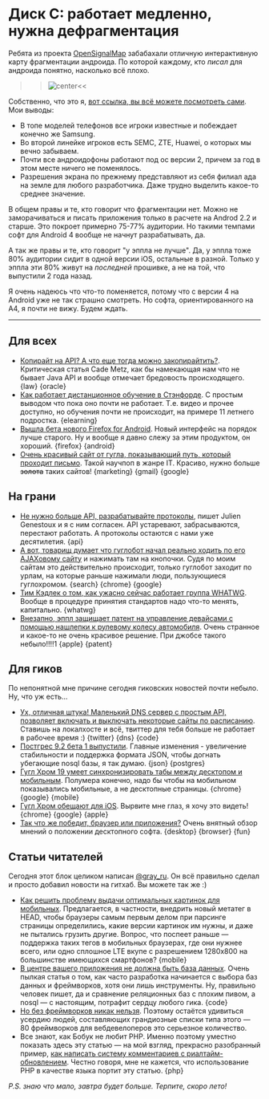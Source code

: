 # Диск C: работает медленно, нужна дефрагментация

Ребята из проекта [OpenSignalMap](http://opensignalmaps.com) забабахали отличную интерактивную карту фрагментации андроида. По которой каждому, кто *писал* для андроида понятно, насколько всё плохо.

>>![center](https://img.skitch.com/20120516-cfbfnerd2nchmdyuw98twe7yqd.jpg)<<

Собственно, что это я, [вот ссылка, вы всё можете посмотреть сами](http://opensignalmaps.com/reports/fragmentation.php). Мои выводы:

* В топе моделей телефонов все игроки известные и побеждает конечно же Samsung.
* Во второй линейке игроков есть SEMC, ZTE, Huawei, о которых мы вечно забываем.
* Почти все андроидофоны работают под ос версии 2, причем за год в этом месте ничего не поменялось.
* Разрешения экрана по прежнему представляют из себя филиал ада на земле для любого разработчика. Даже трудно выделить какое-то среднее значение.

В общем правы и те, кто говорит что фрагментации нет. Можно не заморачиваться и писать приложения только в расчете на Androd 2.2 и старше. Это покроет примерно 75-77% аудитории. Но такими темпами софт для Android 4 вообще не начнут разрабатывать, да.

А так же правы и те, кто говорит "у эппла не лучше". Да, у эппла тоже 80% аудитории сидит в одной версии iOS, остальные в разной. Только у эппла эти 80% живут на *последней* прошивке, а не на той, что выпустили 2 года назад.

Я очень надеюсь что что-то поменяется, потому что с версии 4 на Android уже не так страшно смотреть. Но софта, ориентированного на A4, я почти не вижу. Будем ждать.

---

## Для всех
* [Копирайт на API? А что еще тогда можно закопирайтить?](http://www.wired.com/wiredenterprise/2012/05/api-copyright/). Критическая статья Cade Metz, как бы намекающая нам что не бывает Java API и вообще отмечает бредовость происходящего. {law} {oracle}
* [Как работает дистанционное обучение в Стэнфорде](http://gametheorist.blogspot.co.uk/2012/05/what-my-11-year-olds-stanford-course.html). С простым выводом что пока оно почти не работает. Т.е. видео и прочее доступно, но обучения почти не происходит, на примере 11 летнего подростка. {elearning}
* [Вышла бета нового Firefox for Android](http://blog.mozilla.org/futurereleases/2012/05/15/new-firefox-for-android-beta-is-ready-for-testing/). Новый интерфейс на порядок лучше старого. Ну и вообще я давно слежу за этим продуктом, он хороший. {firefox} {android}
* [Очень красивый сайт от гугла, показывающий путь, который проходит письмо](http://www.google.com/green/storyofsend/desktop/). Такой научпоп в жанре IT. Красиво, нужно больше <s>золота</s> таких сайтов! {marketing} {gmail} {google}

## На грани
* [Не нужно больше API, разрабатывайте протоколы](http://blog.superfeedr.com/protocols-over-api/), пишет Julien Genestoux и я с ним согласен. API устаревают, забрасываются, перестают работать. А протоколы остаются с нами уже десятилетия. {api}
* [А вот, товарищ думает что гуглобот начал реально ходить по его AJAXовому сайту](http://swapped.tumblr.com/post/23133779276/google-bot-now-crawls-arbitrary-javascript-sites) и нажимать там на кнопочки. Судя по моим сайтам это действительно происходит, только гуглобот заходит по урлам, на которые раньше нажимали люди, пользующиеся гуглохромом. {search} {chrome} {google}
* [Тим Кэдлек о том, как ужасно сейчас работает группа WHATWG](http://timkadlec.com/2012/05/wtfwg/). Вообще в процедуре принятия стандартов надо что-то менять, капитально. {whatwg}
* [Внезапно, эппл защищает патент на управление девайсами с помощью нашлепки к рулевому колесу автомобиля](http://www.patentlyapple.com/patently-apple/2012/05/apple-introduces-the-steering-wheel-remote-control.html). Очень странное и какое-то не очень красивое решение. При джобсе такого небыло!!!!1 {apple} {patent}

## Для гиков

По непонятной мне причине сегодня гиковских новостей почти небыло.
Ну, что уж есть...

* [Ух, отличная штука! Маленький DNS сервер с простым API, позволяет включать и выключать некоторые сайты по расписанию](http://amoffat.github.com/focus/). Ставишь на локалхосте и всё, твиттер для тебя больше не работает в рабочее время :) {twitter} {dns} {code}
* [Постгрес 9.2 бета 1 выпустили](http://www.postgresql.org/about/news/1395/). Главные изменения - увеличение стабильности и поддержка формата JSON, чтобы догнать убегающие nosql базы, я так думаю. {json} {postgres}
* [Гугл Хром 19 умеет синхронизировать табы между десктопом и мобильным](http://www.engadget.com/2012/05/15/google-chrome-19-stable-arrives-with-live-tab-sync/). Полумера конечно, надо бы чтобы на мобильном показывались мобильные, а не десктопные страницы. {chrome} {google} {mobile}
* [Гугл Хром обещают для iOS](http://www.businessinsider.com/googles-chrome-browser-is-coming-for-ios-says-macquarie-2012-5?op=1). Вырвите мне глаз, я хочу это видеть! {chrome} {google} {apple}
* [Так что же победит, браузер или приложения?](http://www.tbray.org/ongoing/When/201x/2012/05/02/Web-Futurez) Очень внятный обзор мнений о положении десктопного софта. {desktop} {browser} {fun}

## Статьи читателей

Сегодня этот блок целиком написан [@gray_ru](http://twitter.com/gray_ru). Он всё правильно сделал и просто добавил новости на гитхаб. Вы можете так же :)

* [Как решить проблему выдачи оптимальных картинок для мобильных](http://www.webmonkey.com/2012/05/use-your-head-for-a-better-way-to-serve-images/). Предлагается, в частности, внедрить новый метатег в HEAD, чтобы браузеры самым первым делом при парсинге страницы определились, какие версии картинок им нужны, и даже не пытались грузить другие. Вопрос, что поспеет раньше — поддержка таких тегов в мобильных браузерах, где они нужнее всего, или одно сплошное LTE вкупе с разрешением 1280х800 на большинстве имеющихся смартфонов? {mobile}
* [В центре вашего приложения не должна быть база данных](http://blog.8thlight.com/uncle-bob/2012/05/15/NODB.html). Очень пылкая статья о том, как часто разработка начинается с выбора баз данных и фреймворков, хотя они лишь инструменты. Ну, правильно человек пишет, да и сравнение реляционных баз с плохим пивом, а nosql — с настоящим, потрафит сердцу любого гика. {code}
* [Но без фреймворков никак нельзя](http://webinsightlab.com/design/80-best-frameworks-to-make-easy-web-development/). Поэтому остаётся удивиться усердию людей, составляющих грандиозные списки типа этого — 80 фреймворков для вебдевелоперов это серьезное количество.
*  Все знают, как Бобук не любит PHP. Именно поэтому уместно показать здесь эту статью — на мой взгляд, прекрасно разобранный пример, [как написать систему комментариев с риалтайм-обновлением](http://coding.smashingmagazine.com/2012/05/09/building-real-time-commenting-system/). Честно говоря, мне не кажется, что использование PHP в качестве языка портит эту статью. {php}

*P.S. знаю что мало, завтра будет больше. Терпите, скоро лето!*
